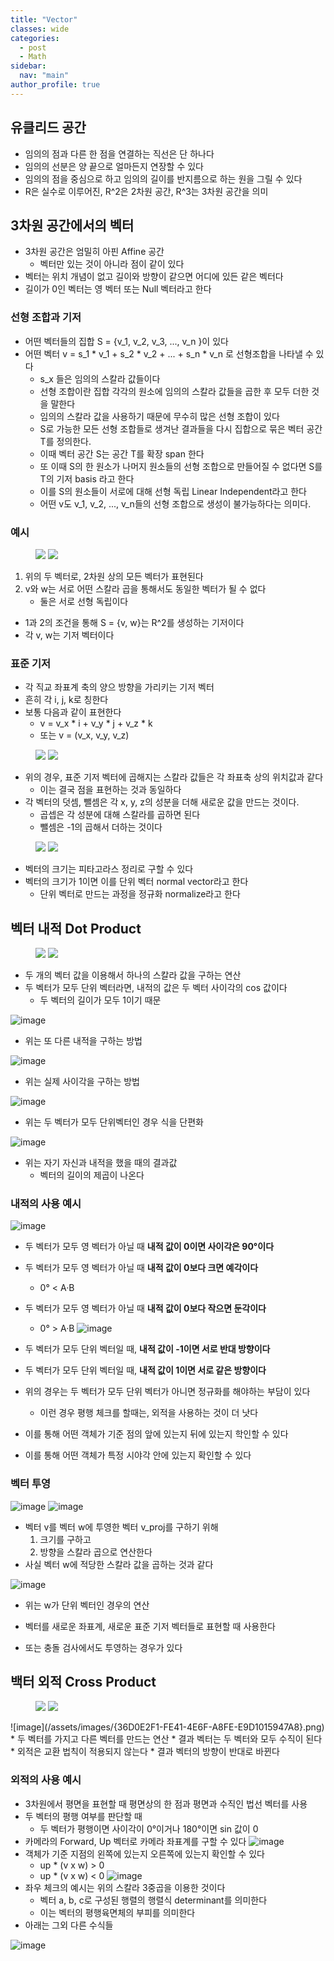```yaml
---
title: "Vector"
classes: wide
categories: 
  - post
  - Math
sidebar:
  nav: "main"
author_profile: true
---
```


## 유클리드 공간
* 임의의 점과 다른 한 점을 연결하는 직선은 단 하나다
* 임의의 선분은 양 끝으로 얼마든지 연장할 수 있다
* 임의의 점을 중심으로 하고 임의의 길이를 반지름으로 하는 원을 그릴 수 있다
* R은 실수로 이루어진, R^2은 2차원 공간, R^3는 3차원 공간을 의미

## 3차원 공간에서의 벡터
* 3차원 공간은 엄밀히 아핀 Affine 공간
    * 벡터만 있는 것이 아니라 점이 같이 있다
* 벡터는 위치 개념이 없고 길이와 방향이 같으면 어디에 있든 같은 벡터다
* 길이가 0인 벡터는 영 벡터 또는 Null 벡터라고 한다

### 선형 조합과 기저
* 어떤 벡터들의 집합 S = {v_1, v_2, v_3, ..., v_n }이 있다
* 어떤 벡터 v = s_1 * v_1 + s_2 * v_2 + ... + s_n * v_n 로 선형조합을 나타낼 수 있다
    * s_x 들은 임의의 스칼라 값들이다
    * 선형 조합이란 집합 각각의 원소에 임의의 스칼라 값들을 곱한 후 모두 더한 것을 말한다
    * 임의의 스칼라 값을 사용하기 때문에 무수히 많은 선형 조합이 있다
    * S로 가능한 모든 선형 조합들로 생겨난 결과들을 다시 집합으로 묶은 벡터 공간 T를 정의한다.
    * 이때 벡터 공간 S는 공간 T를 확장 span 한다
    * 또 이때 S의 한 원소가 나머지 원소들의 선형 조합으로 만들어질 수 없다면 S를 T의 기저 basis 라고 한다
    * 이를 S의 원소들이 서로에 대해 선형 독립 Linear Independent라고 한다
    * 어떤 v도 v_1, v_2, ..., v_n들의 선형 조합으로 생성이 불가능하다는 의미다.

### 예시
<figure class="half">
    <a href="/assets/images/{A88BA5FB-A588-48A7-93DC-29AF763A1F6C}.png"><img src="/assets/images/{A88BA5FB-A588-48A7-93DC-29AF763A1F6C}.png"></a>
    <a href="/assets/images/{A1C36AFD-B21D-44D2-B3EC-4234E8BCB691}.png"><img src="/assets/images/{A1C36AFD-B21D-44D2-B3EC-4234E8BCB691}.png"></a>
</figure>

1. 위의 두 벡터로, 2차원 상의 모든 벡터가 표현된다
2. v와 w는 서로 어떤 스칼라 곱을 통해서도 동일한 벡터가 될 수 없다
    * 둘은 서로 선형 독립이다
* 1과 2의 조건을 통해 S = {v, w}는 R^2를 생성하는 기저이다
* 각 v, w는 기저 벡터이다

### 표준 기저
* 각 직교 좌표계 축의 양으 방향을 가리키는 기저 벡터
* 흔히 각 i, j, k로 칭한다
* 보통 다음과 같이 표현한다
    * v = v_x * i + v_y * j + v_z * k
    * 또는 v = (v_x, v_y, v_z)
<figure class="half">
    <a href="/assets/images/{E33626E6-3E6E-4D54-9C0A-F84CC7185889}.png"><img src="/assets/images/{E33626E6-3E6E-4D54-9C0A-F84CC7185889}.png"></a>
    <a href="/assets/images/{6D7F4988-058A-41B5-9632-3ED11B434A07}.png"><img src="/assets/images/{6D7F4988-058A-41B5-9632-3ED11B434A07}.png"></a>
</figure>

* 위의 경우, 표준 기저 벡터에 곱해지는 스칼라 값들은 각 좌표축 상의 위치값과 같다
    * 이는 결국 점을 표현하는 것과 동일하다
* 각 벡터의 덧셈, 뺄셈은 각 x, y, z의 성분을 더해 새로운 값을 만드는 것이다.
    * 곱셉은 각 성분에 대해 스칼라를 곱하면 된다
    * 뺄셈은 -1의 곱해서 더하는 것이다

<figure class="half">
    <a href="/assets/images/{6C7D8715-F9F1-4B2E-95B6-62F204740D01}.png"><img src="/assets/images/{6C7D8715-F9F1-4B2E-95B6-62F204740D01}.png"></a>
    <a href="/assets/images/{3D8DDC3B-6963-4F50-9AC9-C156E5E236A2}.png"><img src="/assets/images/{3D8DDC3B-6963-4F50-9AC9-C156E5E236A2}.png"></a>
</figure>

* 벡터의 크기는 피타고라스 정리로 구할 수 있다
* 벡터의 크기가 1이면 이를 단위 벡터 normal vector라고 한다
    * 단위 벡터로 만드는 과정을 정규화 normalize라고 한다

## 벡터 내적 Dot Product
<figure class="half">
    <a href="/assets/images/{E7F5DD00-F0CE-4C95-9B06-95397917923B}.png"><img src="/assets/images/{E7F5DD00-F0CE-4C95-9B06-95397917923B}.png"></a>
    <a href="/assets/images/{C92045C6-5FFB-4EE5-B0A4-707BCA5C9DA0}.png"><img src="/assets/images/{C92045C6-5FFB-4EE5-B0A4-707BCA5C9DA0}.png"></a>
</figure>

* 두 개의 벡터 값을 이용해서 하나의 스칼라 값을 구하는 연산
* 두 벡터가 모두 단위 벡터라면, 내적의 값은 두 벡터 사이각의 cos 값이다
    * 두 벡터의 길이가 모두 1이기 때문

![image](/assets/images/{369FEA29-F99F-4EEB-97FB-EC834A6FEF1D}.png)
* 위는 또 다른 내적을 구하는 방법

![image](/assets/images/{63489C6F-D70B-42DF-B498-B0346E6B35B9}.png)
* 위는 실제 사이각을 구하는 방법

![image](/assets/images/{2D52374B-6B18-4D3D-93C6-5FFDBECF64BE}.png)
* 위는 두 벡터가 모두 단위벡터인 경우 식을 단편화

![image](/assets/images/{623482ED-DA10-464A-8AF2-824847472875}.png)
* 위는 자기 자신과 내적을 했을 때의 결과값
    * 벡터의 길이의 제곱이 나온다

### 내적의 사용 예시
![image](/assets/images/{28A89FA8-F596-4245-9D28-BB274CACAAD6}.png)
* 두 벡터가 모두 영 벡터가 아닐 때 **내적 값이 0이면 사이각은 90°이다**
* 두 벡터가 모두 영 벡터가 아닐 때 **내적 값이 0보다 크면 예각이다**
    * 0° < A·B
* 두 벡터가 모두 영 벡터가 아닐 때 **내적 값이 0보다 작으면 둔각이다**
    * 0° > A·B
![image](/assets/images/{FBB8DFC5-494B-41FC-BE55-72CBE8DE9874}.png)
* 두 벡터가 모두 단위 벡터일 때, **내적 값이 -1이면 서로 반대 방향이다**
* 두 벡터가 모두 단위 벡터일 때, **내적 값이 1이면 서로 같은 방향이다**
* 위의 경우는 두 벡터가 모두 단위 벡터가 아니면 정규화를 해야하는 부담이 있다
    * 이런 경우 평행 체크를 할때는, 외적을 사용하는 것이 더 낫다

* 이를 통해 어떤 객체가 기준 점의 앞에 있는지 뒤에 있는지 학인할 수 있다
* 이를 통해 어떤 객체가 특정 시야각 안에 있는지 확인할 수 있다

### 벡터 투영
![image](/assets/images/{3F88849D-D8D1-4201-B88C-6CF6A7214EF8}.png)
![image](/assets/images/{68DA4CD1-BEFE-4597-8AB3-8FDE8235F94B}.png)
* 벡터 v를 벡터 w에 투영한 벡터 v_proj를 구하기 위해 
    1. 크기를 구하고
    2. 방향을 스칼라 곱으로 연산한다
* 사실 벡터 w에 적당한 스칼라 값을 곱하는 것과 같다

![image](/assets/images/{B5B645CC-17F3-436E-8785-4D4791AD76DF}.png)
* 위는 w가 단위 벡터인 경우의 연산

* 벡터를 새로운 좌표계, 새로운 표준 기저 벡터들로 표현할 때 사용한다
* 또는 충돌 검사에서도 투영하는 경우가 있다

## 백터 외적 Cross Product
<figure class="half">
    <a href="/assets/images/{C561B754-F917-4482-BE35-EE5D3DC95D11}.png"><img src="/assets/images/{C561B754-F917-4482-BE35-EE5D3DC95D11}.png"></a>
    <a href="/assets/images/{5D071C28-6D91-4CF5-87E0-77F8DEE785BC}.png"><img src="/assets/images/{5D071C28-6D91-4CF5-87E0-77F8DEE785BC}.png"></a>
</figure>
![image](/assets/images/{36D0E2F1-FE41-4E6F-A8FE-E9D1015947A8}.png)
* 두 벡터를 가지고 다른 벡터를 만드는 연산
    * 결과 벡터는 두 벡터와 모두 수직이 된다
* 외적은 교환 법칙이 적용되지 않는다
    * 결과 벡터의 방향이 반대로 바뀐다

### 외적의 사용 예시
* 3차원에서 평면을 표현할 때 평면상의 한 점과 평면과 수직인 법선 벡터를 사용
* 두 벡터의 평행 여부를 판단할 때
    * 두 벡터가 평행이면 사이각이 0°이거나 180°이면 sin 값이 0
* 카메라의 Forward, Up 벡터로 카메라 좌표계를 구할 수 있다
![image](/assets/images/{E63F98E3-2852-4BEA-8061-047035C12DCC}.png)
* 객체가 기준 지점의 왼쪽에 있는지 오른쪽에 있는지 확인할 수 있다
    * up * (v x w) > 0
    * up * (v x w) < 0
![image](/assets/images/{6BD7E868-0520-43D7-8A03-D9ACCC66BC93}.png)
* 좌우 체크의 예시는 위의 스칼라 3중곱을 이용한 것이다
    * 벡터 a, b, c로 구성된 행렬의 행렬식 determinant를 의미한다
    * 이는 벡터의 평행육면체의 부피를 의미한다
* 아래는 그외 다른 수식들

![image](/assets/images/{7934C744-249F-42FE-BA9D-BB130ABE0BBA}.png)